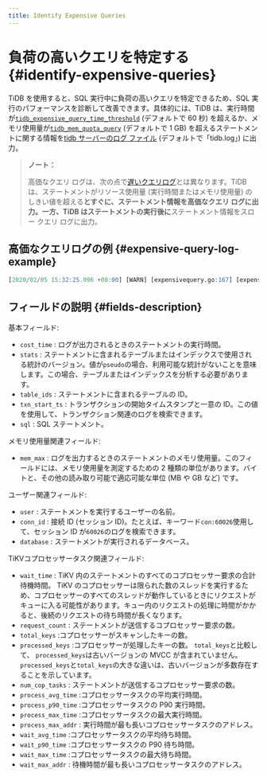 ```yaml
---
title: Identify Expensive Queries
---
```


# 負荷の高いクエリを特定する {#identify-expensive-queries}

TiDB を使用すると、SQL 実行中に負荷の高いクエリを特定できるため、SQL 実行のパフォーマンスを診断して改善できます。具体的には、TiDB は、実行時間が[`tidb_expensive_query_time_threshold`](/system-variables.md#tidb_expensive_query_time_threshold) (デフォルトで 60 秒) を超えるか、メモリ使用量が[`tidb_mem_quota_query`](/system-variables.md#tidb_mem_quota_query) (デフォルトで 1 GB) を超えるステートメントに関する情報を[tidb サーバーのログ ファイル](/tidb-configuration-file.md#logfile) (デフォルトで「tidb.log」) に出力。

> **ノート：**
>
> 高価なクエリ ログは、次の点で[遅いクエリログ](/identify-slow-queries.md)とは異なります。TiDB は、ステートメントがリソース使用量 (実行時間またはメモリ使用量) のしきい値を超える**とすぐに、**ステートメント情報を高価なクエリ ログに出力。一方、TiDB はステートメントの実行**後に**ステートメント情報をスロー クエリ ログに出力。

## 高価なクエリログの例 {#expensive-query-log-example}

```sql
[2020/02/05 15:32:25.096 +08:00] [WARN] [expensivequery.go:167] [expensive_query] [cost_time=60.008338935s] [wait_time=0s] [request_count=1] [total_keys=70] [process_keys=65] [num_cop_tasks=1] [process_avg_time=0s] [process_p90_time=0s] [process_max_time=0s] [process_max_addr=10.0.1.9:20160] [wait_avg_time=0.002s] [wait_p90_time=0.002s] [wait_max_time=0.002s] [wait_max_addr=10.0.1.9:20160] [stats=t:pseudo] [conn_id=60026] [user=root] [database=test] [table_ids="[122]"] [txn_start_ts=414420273735139329] [mem_max="1035 Bytes (1.0107421875 KB)"] [sql="insert into t select sleep(1) from t"]
```

## フィールドの説明 {#fields-description}

基本フィールド:

-   `cost_time` : ログが出力されるときのステートメントの実行時間。
-   `stats` : ステートメントに含まれるテーブルまたはインデックスで使用される統計のバージョン。値が`pseudo`の場合、利用可能な統計がないことを意味します。この場合、テーブルまたはインデックスを分析する必要があります。
-   `table_ids` : ステートメントに含まれるテーブルの ID。
-   `txn_start_ts` : トランザクションの開始タイムスタンプと一意の ID。この値を使用して、トランザクション関連のログを検索できます。
-   `sql` : SQL ステートメント。

メモリ使用量関連フィールド:

-   `mem_max` : ログを出力するときのステートメントのメモリ使用量。このフィールドには、メモリ使用量を測定するための 2 種類の単位があります。バイトと、その他の読み取り可能で適応可能な単位 (MB や GB など) です。

ユーザー関連フィールド:

-   `user` : ステートメントを実行するユーザーの名前。
-   `conn_id` : 接続 ID (セッション ID)。たとえば、キーワード`con:60026`使用して、セッション ID が`60026`のログを検索できます。
-   `database` : ステートメントが実行されるデータベース。

TiKVコプロセッサータスク関連フィールド:

-   `wait_time` : TiKV 内のステートメントのすべてのコプロセッサー要求の合計待機時間。 TiKV のコプロセッサーは限られた数のスレッドを実行するため、コプロセッサーのすべてのスレッドが動作しているときにリクエストがキューに入る可能性があります。キュー内のリクエストの処理に時間がかかると、後続のリクエストの待ち時間が長くなります。
-   `request_count` : ステートメントが送信するコプロセッサー要求の数。
-   `total_keys` :コプロセッサーがスキャンしたキーの数。
-   `processed_keys` :コプロセッサーが処理したキーの数。 `total_keys`と比較して、 `processed_keys`は古いバージョンの MVCC が含まれていません。 `processed_keys`と`total_keys`の大きな違いは、古いバージョンが多数存在することを示しています。
-   `num_cop_tasks` : ステートメントが送信するコプロセッサー要求の数。
-   `process_avg_time` :コプロセッサータスクの平均実行時間。
-   `process_p90_time` :コプロセッサータスクの P90 実行時間。
-   `process_max_time` :コプロセッサータスクの最大実行時間。
-   `process_max_addr` : 実行時間が最も長いコプロセッサータスクのアドレス。
-   `wait_avg_time` :コプロセッサータスクの平均待ち時間。
-   `wait_p90_time` :コプロセッサータスクの P90 待ち時間。
-   `wait_max_time` :コプロセッサータスクの最大待ち時間。
-   `wait_max_addr` : 待機時間が最も長いコプロセッサータスクのアドレス。
